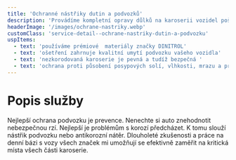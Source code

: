 ```yaml
---
title: 'Ochranné nástřiky dutin a podvozků'
description: 'Provádíme kompletní opravy důlků na karoserii vozidel poškozených krupobitím.'
headerImage: '/images/ochrane-nastriky.webp'
customClass: 'service-detail--ochrane-nastriky-dutin-a-podvozku'
uspItems:
  - text: 'používáme prémiové  materiály značky DINITROL'
  - text: 'ošetření zahrnuje kvalitní umytí podvozku vašeho vozidla'
  - text: 'nezkorodovaná karoserie je pevná a tudíž bezpečná '
  - text: 'ochrana proti působení posypových solí, vlhkosti, mrazu a prudkých výkyvů teplot'
---
```


# Popis služby

Nejlepší ochrana podvozku je prevence. Nenechte si auto znehodnotit nebezpečnou rzí. Nejlepší je problémům s korozí předcházet. K tomu slouží nástřik podvozku nebo antikorozní nátěr. Dlouholeté zkušenosti a práce na denní bázi s vozy všech značek mi umožňují se efektivně zaměřit na kritická místa všech části karoserie.
